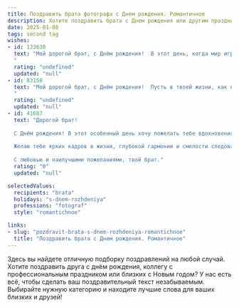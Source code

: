 ```yaml
---
title: Поздравить брата фотографа c Днем рождения. Романтичное
description: Хотите поздравить брата c Днем рождения или другим праздником? Наш ИИ создаст незабываемое поздравление, а вы обязательно выделитесь среди других.  
date: 2025-01-08
tags: second tag
wishes:
- id: 133630
  text: "Мой дорогой брат, с Днём рождения!  В этот день, когда мир играет всеми красками,  я хочу пожелать тебе, чтобы твоя жизнь была полна ярких, незабываемых моментов, словно твои лучшие фотографии. Пусть каждый прожитый день будет наполнен любовью, счастьем и вдохновением, а твой объектив всегда ловит самые прекрасные мгновения.  Пусть твоя жизнь будет таким же прекрасным произведением искусства, каким являются твои снимки.  Я люблю тебя!
  "
  rating: "undefined"
  updated: "null"
- id: 83158
  text: "Мой дорогой брат, с Днём рождения!  Пусть в твоей жизни, как на самых лучших твоих фотографиях, всегда будет яркое солнце, насыщенные цвета и невероятная красота.  Пусть каждый новый день будет полон вдохновения, любви и счастья,  а твоя душа всегда остаётся такой же чуткой и романтичной, как твой взгляд за объективом.  Я люблю тебя!
  "
  rating: "undefined"
  updated: "null"
- id: 41687
  text: "Дорогой брат!
  
  С Днём рождения! В этот особенный день хочу пожелать тебе вдохновения на каждом шаге твоего увлекательного пути. Как фотограф ты умеешь улавливать моменты, наполняя их красотой и эмоциями. Пусть каждый снимок, который ты делаешь, отражает не только окружающий мир, но и твою душу, полную мечт и любви.
  
  Желаю тебе ярких кадров в жизни, глубокой гармонии и смелости следовать своим мечтам. Пусть каждый новый день приносит тебе радость, а объекты твоего творчества становятся источником вдохновения и счастья. И пусть любовь одаривает тебя так же щедро, как ты даришь её другим через свои фотографии.
  
  С любовью и наилучшими пожеланиями, твой брат."
  rating: "0"
  updated: "null"

selectedValues:
  recipients: "brata"
  holidays: "s-dnem-rozhdeniya"
  professions: "fotograf"
  style: "romantichnoe"

links:
- slug: "pozdravit-brata-s-dnem-rozhdeniya-romantichnoe"
  title: "Поздравить брата c Днем рождения. Романтичное"
---
```


Здесь вы найдете отличную подборку поздравлений на любой случай. 
Хотите поздравить друга с днём рождения, коллегу с профессиональным праздником или близких с Новым годом? У нас есть всё, чтобы сделать ваш поздравительный текст незабываемым. Выбирайте нужную категорию и находите лучшие слова для ваших близких и друзей!
